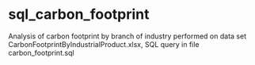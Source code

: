 # sql_carbon_footprint
Analysis of carbon footprint by branch of industry performed on data set CarbonFootprintByIndustrialProduct.xlsx, SQL query in file carbon_footprint.sql
